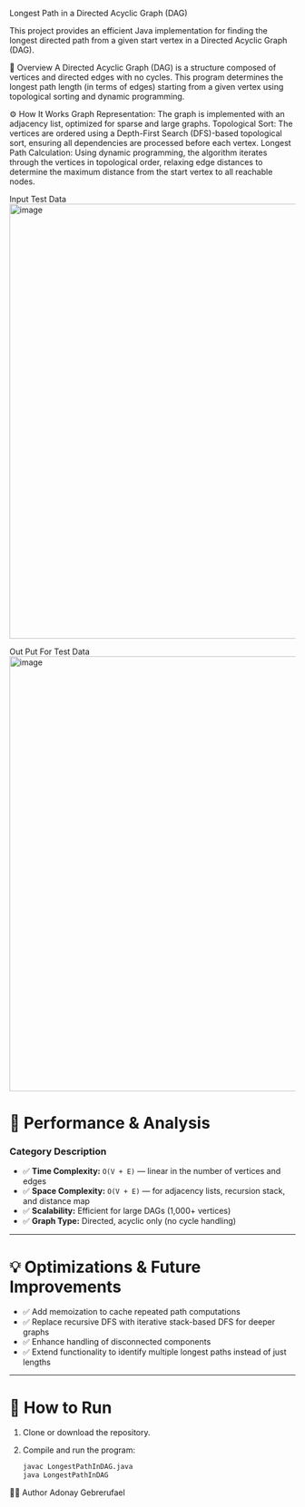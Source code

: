 Longest Path in a Directed Acyclic Graph (DAG)

This project provides an efficient Java implementation for finding the longest directed path from a given start vertex in a Directed Acyclic Graph (DAG).


🧠 Overview
A Directed Acyclic Graph (DAG) is a structure composed of vertices and directed edges with no cycles.
This program determines the longest path length (in terms of edges) starting from a given vertex using topological sorting and dynamic programming.

⚙️ How It Works
Graph Representation:
The graph is implemented with an adjacency list, optimized for sparse and large graphs.
Topological Sort:
The vertices are ordered using a Depth-First Search (DFS)-based topological sort, ensuring all dependencies are processed before each vertex.
Longest Path Calculation:
Using dynamic programming, the algorithm iterates through the vertices in topological order, relaxing edge distances to determine the maximum distance from the start vertex to all reachable nodes.

Input Test Data
<img width="1359" height="767" alt="image" src="https://github.com/user-attachments/assets/2b017d0b-1faa-4fae-9bd2-780d03ed5728" />

Out Put For Test Data
<img width="1353" height="767" alt="image" src="https://github.com/user-attachments/assets/90853ba4-a4d6-42f6-91e1-047700b10b05" />

# 🧠 Performance & Analysis

### **Category Description**

- ✅ **Time Complexity:** `O(V + E)` — linear in the number of vertices and edges  
- ✅ **Space Complexity:** `O(V + E)` — for adjacency lists, recursion stack, and distance map  
- ✅ **Scalability:** Efficient for large DAGs (1,000+ vertices)  
- ✅ **Graph Type:** Directed, acyclic only (no cycle handling)

---

# 💡 Optimizations & Future Improvements

- ✅ Add memoization to cache repeated path computations  
- ✅ Replace recursive DFS with iterative stack-based DFS for deeper graphs  
- ✅ Enhance handling of disconnected components  
- ✅ Extend functionality to identify multiple longest paths instead of just lengths  

---

# 🧩 How to Run

1. Clone or download the repository.  
2. Compile and run the program:

   ```bash
   javac LongestPathInDAG.java
   java LongestPathInDAG

🧍‍♂️ Author
Adonay Gebrerufael
